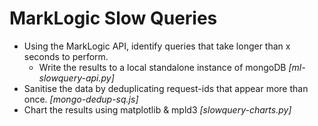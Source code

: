 # MarkLogic Slow Queries

* Using the MarkLogic API, identify queries that take longer than x seconds to perform.
	- Write the results to a local standalone instance of mongoDB  _[ml-slowquery-api.py]_
* Sanitise the data by deduplicating request-ids that appear more than once. _[mongo-dedup-sq.js]_
* Chart the results using matplotlib & mpld3  _[slowquery-charts.py]_
